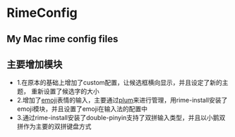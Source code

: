 # RimeConfig
My Mac rime config files
-------------------------------------------
## 主要增加模块

- 1.在原本的基础上增加了custom配置，让候选框横向显示，并且设定了新的主题，
重新设置了候选字的大小
- 2.增加了[emoji](https://github.com/rime/rime-emoji)表情的输入，主要通过[plum](https://github.com/rime/plum)来进行管理，用rime-install安装了emoji模块，并且设置了emoji在输入法的配置中
- 3.通过rime-install安装了double-pinyin支持了双拼输入类型，并且以小鹅双拼作为主要的双拼键盘方式
